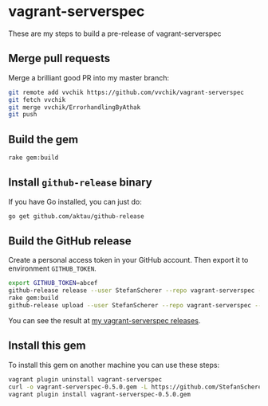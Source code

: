 # vagrant-serverspec

These are my steps to build a pre-release of vagrant-serverspec

## Merge pull requests

Merge a brilliant good PR into my master branch:

```bash
git remote add vvchik https://github.com/vvchik/vagrant-serverspec
git fetch vvchik
git merge vvchik/ErrorhandlingByAthak
git push
```

## Build the gem

```bash
rake gem:build
```

## Install `github-release` binary

If you have Go installed, you can just do:

```bash
go get github.com/aktau/github-release
```

## Build the GitHub release

Create a personal access token in your GitHub account. Then export it to environment `GITHUB_TOKEN`.

```bash
export GITHUB_TOKEN=abcef
github-release release --user StefanScherer --repo vagrant-serverspec --tag v0.5.0 --name "serverspec v2 support" --description "Added serverspec v2 support from vvchik and exit status from athak" --pre-release
rake gem:build
github-release upload --user StefanScherer --repo vagrant-serverspec --tag v0.5.0 --name vagrant-serverspec-0.5.0.gem --file pkg/vagrant-serverspec-0.5.0.gem 
```

You can see the result at [my vagrant-serverspec releases](https://github.com/StefanScherer/vagrant-serverspec/releases).

## Install this gem

To install this gem on another machine you can use these steps:

```bash
vagrant plugin uninstall vagrant-serverspec
curl -o vagrant-serverspec-0.5.0.gem -L https://github.com/StefanScherer/vagrant-serverspec/releases/download/v0.5.0/vagrant-serverspec-0.5.0.gem
vagrant plugin install vagrant-serverspec-0.5.0.gem
```
